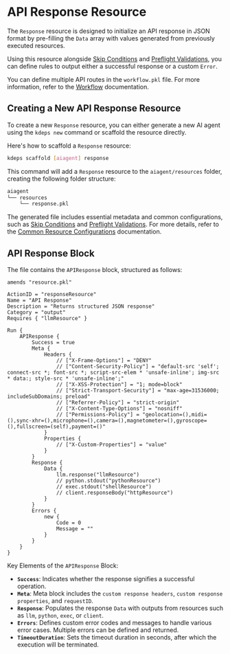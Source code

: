 # API Response Resource

The `Response` resource is designed to initialize an API response in JSON format by pre-filling the `Data` array with
values generated from previously executed resources.

Using this resource alongside [Skip Conditions](../workflow-control/skip.md) and [Preflight
Validations](../workflow-control/validations.md), you can define rules to output either a successful response or a custom `Error`.

You can define multiple API routes in the `workflow.pkl` file. For more information, refer to the
[Workflow](../getting-started/configuration/workflow.md) documentation.

## Creating a New API Response Resource

To create a new `Response` resource, you can either generate a new AI agent using the `kdeps new` command or scaffold
the resource directly.

Here's how to scaffold a `Response` resource:

```bash
kdeps scaffold [aiagent] response
```

This command will add a `Response` resource to the `aiagent/resources` folder, creating the following folder structure:

```bash
aiagent
└── resources
    └── response.pkl
```

The generated file includes essential metadata and common configurations, such as [Skip Conditions](../workflow-control/skip.md)
and [Preflight Validations](../workflow-control/validations.md). For more details, refer to the [Common Resource
Configurations](../resources.md#common-resource-configurations) documentation.

## API Response Block

The file contains the `APIResponse` block, structured as follows:

```apl
amends "resource.pkl"

ActionID = "responseResource"
Name = "API Response"
Description = "Returns structured JSON response"
Category = "output"
Requires { "llmResource" }

Run {
    APIResponse {
        Success = true
        Meta {
            Headers {
                // ["X-Frame-Options"] = "DENY"
                // ["Content-Security-Policy"] = "default-src 'self'; connect-src *; font-src *; script-src-elem * 'unsafe-inline'; img-src * data:; style-src * 'unsafe-inline';"
                // ["X-XSS-Protection"] = "1; mode=block"
                // ["Strict-Transport-Security"] = "max-age=31536000; includeSubDomains; preload"
                // ["Referrer-Policy"] = "strict-origin"
                // ["X-Content-Type-Options"] = "nosniff"
                // ["Permissions-Policy"] = "geolocation=(),midi=(),sync-xhr=(),microphone=(),camera=(),magnetometer=(),gyroscope=(),fullscreen=(self),payment=()"
            }
            Properties {
                // ["X-Custom-Properties"] = "value"
            }
        }
        Response {
            Data {
                llm.response("llmResource")
                // python.stdout("pythonResource")
                // exec.stdout("shellResource")
                // client.responseBody("httpResource")
            }
        }
        Errors {
            new {
                Code = 0
                Message = ""
            }
        }
    }
}
```

Key Elements of the `APIResponse` Block:

- **`Success`**: Indicates whether the response signifies a successful operation.
- **`Meta`**: Meta block includes the `custom response headers`, `custom response properties`, and `requestID`.
- **`Response`**: Populates the response `Data` with outputs from resources such as `llm`, `python`, `exec`, or
  `client`.
- **`Errors`**: Defines custom error codes and messages to handle various error cases. Multiple errors can be defined
  and returned.
- **`TimeoutDuration`**: Sets the timeout duration in seconds, after which the execution will be terminated.
